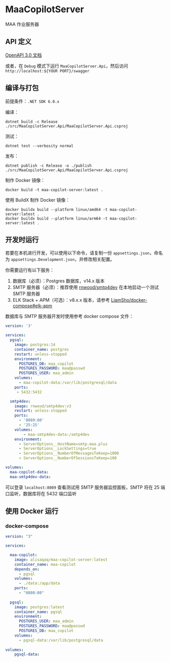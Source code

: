 # MaaCopilotServer

MAA 作业服务器

## API 定义

[OpenAPI 3.0 文档](./api-spec.json)

或者，在 `Debug` 模式下运行 `MaaCopilotServer.Api`，然后访问 `http://localhost:${YOUR PORT}/swagger`

## 编译与打包

前提条件：`.NET SDK 6.0.x`

编译：
```shell
dotnet build -c Release ./src/MaaCopilotServer.Api/MaaCopilotServer.Api.csproj
```
测试：
```shell
dotnet test --verbosity normal
```

发布：
```shell
dotnet publish -c Release -o ./publish ./src/MaaCopilotServer.Api/MaaCopilotServer.Api.csproj
```

制作 Docker 镜像：
```shell
docker build -t maa-copilot-server:latest .
```

使用 BuildX 制作 Docker 镜像：
```shell
docker buildx build --platform linux/amd64 -t maa-copilot-server:latest .
docker buildx build --platform linux/arm64 -t maa-copilot-server:latest .
```

## 开发时运行

若要在本机进行开发，可以使用以下命令，请复制一份 `appsettings.json`，命名为 `appsettings.Development.json`，并修改相关配置。

你需要运行有以下服务：

1. 数据库（必须）：Postgres 数据库，v14.x 版本
2. SMTP 服务器（必须）：推荐使用 [rnwood/smtp4dev](https://github.com/rnwood/smtp4dev) 在本地启动一个测试 SMTP 服务器
3. ELK Stack + APM（可选）：v8.x.x 版本，请参考 [LiamSho/docker-compose#elk-apm](https://github.com/LiamSho/docker-compose/tree/main/elk-apm)

数据库与 SMTP 服务器开发时使用参考 docker compose 文件：

```yaml
version: '3'

services:
  pgsql:
    image: postgres:14
    container_name: postgres
    restart: unless-stopped
    environment:
      POSTGRES_DB: maa_copilot
      POSTGRES_PASSWORD: maa@passwd
      POSTGRES_USER: maa_admin
    volumes:
      - maa-copilot-data:/var/lib/postgresql/data
    ports:
     - 5432:5432

  smtp4dev:
    image: rnwood/smtp4dev:v3
    restart: unless-stopped
    ports:
      - '8089:80'
      - '25:25'
    volumes:
        - maa-smtp4dev-data:/smtp4dev
    environment:
      - ServerOptions__HostName=smtp.maa.plus
      - ServerOptions__LockSettings=true
      - ServerOptions__NumberOfMessagesToKeep=1000
      - ServerOptions__NumberOfSessionsToKeep=100

volumes:
  maa-copilot-data:
  maa-smtp4dev-data:
```

可以登录 `localhost:8089` 查看测试用 SMTP 服务器监控面板，SMTP 将在 25 端口监听，数据库将在 5432 端口监听

## 使用 Docker 运行

### docker-compose

```yaml
version: "3"

services:

  maa-copilot:
    image: alisaqaq/maa-copilot-server:latest
    container_name: maa-copilot
    depends_on:
      - pgsql
    volumes:
      - ./data:/app/data
    ports:
      - "8080:80"
  
  pgsql:
    image: postgres:latest
    container_name: pgsql
    environment:
      POSTGRES_USER: maa_admin
      POSTGRES_PASSWORD: maa@passwd
      POSTGRES_DB: maa_copilot
    volumes:
      - pgsql-data:/var/lib/postgresql/data
    
volumes:
    pgsql-data:
```
